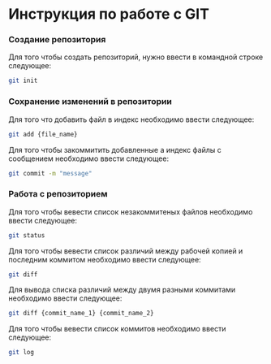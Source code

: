 # Инструкция по работе с GIT

### Создание репозитория

Для того чтобы создать репозиторий, нужно ввести в командной строке следующее:

```sh
git init
```

### Сохранение изменений в репозитории

Для того что добавить файл в индекс необходимо ввести следующее:

```sh
git add {file_name}
```

Для того чтобы закоммитить добавленные а индекс файлы с сообщением необходимо ввести следующее:

```sh
git commit -m "message"
```

### Работа с репозиторием

Для того чтобы вевести список незакоммитеных файлов необходимо ввести следующее:

```sh
git status
```

Для того чтобы вевести список различий между рабочей копией и последним коммитом необходимо ввести следующее:

```sh
git diff
```

Для вывода списка различий между двумя разными коммитами необходимо ввести следующее:

```sh
git diff {commit_name_1} {commit_name_2}
```

Для того чтобы вевести список коммитов необходимо ввести следующее:

```sh
git log
```